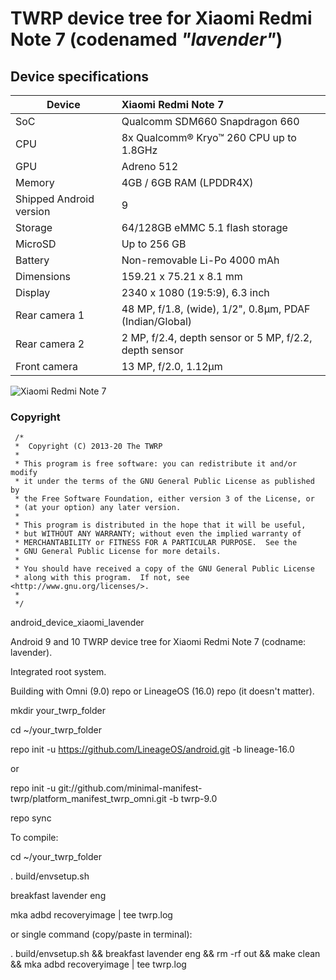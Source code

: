 TWRP device tree for Xiaomi Redmi Note 7 (codenamed _"lavender"_)
==================================
## Device specifications

| Device                  | Xiaomi Redmi Note 7                                         |
| ----------------------- | :---------------------------------------------------------- |
| SoC                     | Qualcomm SDM660 Snapdragon 660                              |
| CPU                     | 8x Qualcomm® Kryo™ 260 CPU up to 1.8GHz                     |
| GPU                     | Adreno 512                                                  |
| Memory                  | 4GB / 6GB RAM (LPDDR4X)                                     |
| Shipped Android version | 9                                                           |
| Storage                 | 64/128GB eMMC 5.1 flash storage                             |
| MicroSD                 | Up to 256 GB                                                |
| Battery                 | Non-removable Li-Po 4000 mAh                                |
| Dimensions              | 159.21 x 75.21 x 8.1 mm                                     |
| Display                 | 2340 x 1080 (19:5:9), 6.3 inch                              |
| Rear camera 1           | 48 MP, f/1.8, (wide), 1/2", 0.8µm, PDAF (Indian/Global)     |
| Rear camera 2           | 2 MP, f/2.4, depth sensor or 5 MP, f/2.2, depth sensor      |
| Front camera            | 13 MP, f/2.0, 1.12µm                                        |

![Xiaomi Redmi Note 7](https://i01.appmifile.com/webfile/globalimg/products/pc/redmi-note7/gallery1-2.jpg)


### Copyright
 ```
  /*
  *  Copyright (C) 2013-20 The TWRP
  *
  * This program is free software: you can redistribute it and/or modify
  * it under the terms of the GNU General Public License as published by
  * the Free Software Foundation, either version 3 of the License, or
  * (at your option) any later version.
  *
  * This program is distributed in the hope that it will be useful,
  * but WITHOUT ANY WARRANTY; without even the implied warranty of
  * MERCHANTABILITY or FITNESS FOR A PARTICULAR PURPOSE.  See the
  * GNU General Public License for more details.
  *
  * You should have received a copy of the GNU General Public License
  * along with this program.  If not, see <http://www.gnu.org/licenses/>.
  *
  */
  ```
android_device_xiaomi_lavender

Android 9 and 10 TWRP device tree for Xiaomi Redmi Note 7 (codname: lavender).

Integrated root system.

Building with Omni (9.0) repo or LineageOS (16.0) repo (it doesn't matter).

mkdir your_twrp_folder

cd ~/your_twrp_folder

repo init -u https://github.com/LineageOS/android.git -b lineage-16.0

or

repo init -u git://github.com/minimal-manifest-twrp/platform_manifest_twrp_omni.git -b twrp-9.0

repo sync

To compile:

cd ~/your_twrp_folder

. build/envsetup.sh

breakfast lavender eng

mka adbd recoveryimage | tee twrp.log

or single command (copy/paste in terminal):

. build/envsetup.sh && breakfast lavender eng && rm -rf out && make clean && mka adbd recoveryimage | tee twrp.log
